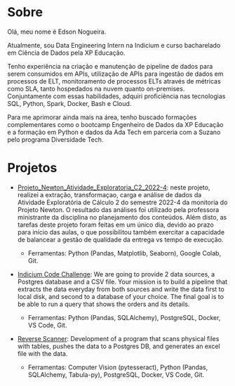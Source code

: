 # Sobre 
Olá, meu nome é Edson Nogueira.

Atualmente, sou Data Engineering Intern na Indicium e curso bacharelado em Ciência de Dados pela XP Educação.

Tenho experiência na  criação e manutenção de pipeline de dados para serem consumidos em APIs, utilização de APIs para ingestão de dados em processos de ELT, monitoramento de processos ELTs através de métricas como SLA, tanto hospedados na nuvem quanto on-premises. Conjuntamente com essas habilidades, adquiri proficiência nas tecnologias SQL, Python, Spark, Docker, Bash e Cloud.

Para me aprimorar ainda mais na área, tenho buscado formações complementares como o bootcamp Engenheiro de Dados da XP Educação e a formação em Python e dados da Ada Tech em parceria com a Suzano pelo programa Diversidade Tech.

# Projetos

- [Projeto_Newton_Atividade_Exploratoria_C2_2022-4](../../../Projeto_Newton_Atividade_Exploratoria_C2_2022-4/): neste projeto, realizei a extração, transformaçao, carga e análise de dados da Atividade Exploratória de Cálculo 2 do semestre 2022-4 da monitoria do Projeto Newton. O resultado das análises foi utilizado pela professora ministrante da disciplina no planejamento dos conteúdos. Além disto, as tarefas deste projeto foram feitas em um único dia, devido ao prazo para início das aulas, o que possibilitou também exercitar a capacidade de balancear a gestão de qualidade da entrega vs tempo de execução.   
  - Ferramentas: Python (Pandas, Matplotlib, Seaborn), Google Colab, Git.

- [Indicium Code Challenge](../../../code-challenge-indicium/): We are going to provide 2 data sources, a Postgres database and a CSV file. Your mission is to build a pipeline that extracts the data everyday from both sources and write the data first to local disk, and second to a database of your choice. The final goal is to be able to run a query that shows the orders and its details.
  - Ferramentas: Python (Pandas, SQLAlchemy), PostgreSQL, Docker, VS Code, Git.
 
- [Reverse Scanner](../../../reverse-scanner/): Development of a program that scans physical files with tables, pushes the data to a Postgres DB, and generates an excel file with the data.
  - Ferramentas: Computer Vision (pytesseract), Python (Pandas, SQLAlchemy, Tabula-py), PostgreSQL, Docker, VS Code, Git.
